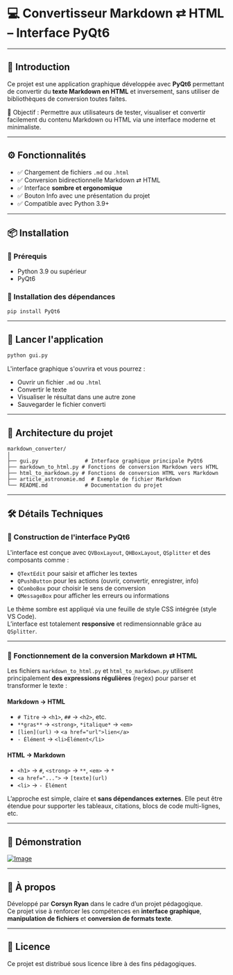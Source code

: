 # 💻 Convertisseur Markdown ⇄ HTML – Interface PyQt6

---

## 📝 Introduction

Ce projet est une application graphique développée avec **PyQt6** permettant de convertir du **texte Markdown en HTML** et inversement, sans utiliser de bibliothèques de conversion toutes faites.

🎯 Objectif : Permettre aux utilisateurs de tester, visualiser et convertir facilement du contenu Markdown ou HTML via une interface moderne et minimaliste.

---

## ⚙️ Fonctionnalités

- ✅ Chargement de fichiers `.md` ou `.html`
- ✅ Conversion bidirectionnelle Markdown ⇄ HTML
- ✅ Interface **sombre et ergonomique**
- ✅ Bouton Info avec une présentation du projet
- ✅ Compatible avec Python 3.9+

---

## 📦 Installation

### 🔧 Prérequis

- Python 3.9 ou supérieur
- PyQt6

### 🔁 Installation des dépendances

```bash
pip install PyQt6
```

---

## 🚀 Lancer l'application

```bash
python gui.py
```

L'interface graphique s'ouvrira et vous pourrez :
- Ouvrir un fichier `.md` ou `.html`
- Convertir le texte
- Visualiser le résultat dans une autre zone
- Sauvegarder le fichier converti

---

## 🧱 Architecture du projet

```
markdown_converter/
│
├── gui.py               # Interface graphique principale PyQt6
├── markdown_to_html.py # Fonctions de conversion Markdown vers HTML
├── html_to_markdown.py # Fonctions de conversion HTML vers Markdown
├── article_astronomie.md  # Exemple de fichier Markdown
└── README.md            # Documentation du projet
```

---

## 🛠️ Détails Techniques

### 🎨 Construction de l'interface PyQt6

L'interface est conçue avec `QVBoxLayout`, `QHBoxLayout`, `QSplitter` et des composants comme :
- `QTextEdit` pour saisir et afficher les textes
- `QPushButton` pour les actions (ouvrir, convertir, enregistrer, info)
- `QComboBox` pour choisir le sens de conversion
- `QMessageBox` pour afficher les erreurs ou informations

Le thème sombre est appliqué via une feuille de style CSS intégrée (style VS Code).  
L’interface est totalement **responsive** et redimensionnable grâce au `QSplitter`.

---

### 🔁 Fonctionnement de la conversion Markdown ⇄ HTML

Les fichiers `markdown_to_html.py` et `html_to_markdown.py` utilisent principalement **des expressions régulières** (regex) pour parser et transformer le texte :

#### Markdown → HTML

- `# Titre` → `<h1>`, `##` → `<h2>`, etc.
- `**gras**` → `<strong>`, `*italique*` → `<em>`
- `[lien](url)` → `<a href="url">lien</a>`
- `- Élément` → `<li>Élément</li>`

#### HTML → Markdown

- `<h1>` → `#`, `<strong>` → `**`, `<em>` → `*`
- `<a href="...">` → `[texte](url)`
- `<li>` → `- Élément`

L’approche est simple, claire et **sans dépendances externes**. Elle peut être étendue pour supporter les tableaux, citations, blocs de code multi-lignes, etc.

---

## 🎥 Démonstration

[![Image](https://i.goopics.net/dfveuc.gif)](https://goopics.net/i/dfveuc)

---

## 👤 À propos

Développé par **Corsyn Ryan** dans le cadre d’un projet pédagogique.  
Ce projet vise à renforcer les compétences en **interface graphique**, **manipulation de fichiers** et **conversion de formats texte**.

---

## 📜 Licence

Ce projet est distribué sous licence libre à des fins pédagogiques.
